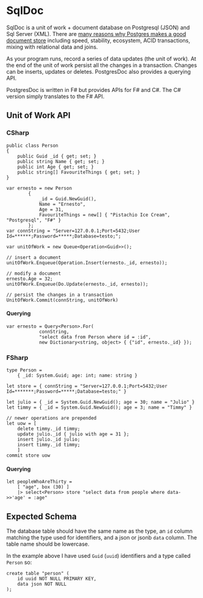 SqlDoc
===========

SqlDoc is a unit of work + document database on Postgresql (JSON) and Sql Server (XML). There are [many reasons why Postgres makes a good document store](http://withouttheloop.com/articles/2014-09-30-postgresql-nosql/) including speed, stability, ecosystem, ACID transactions, mixing with relational data and joins.

As your program runs, record a series of data updates (the unit of work). At the end of the unit of work persist all the changes in a transaction. Changes can be inserts, updates or deletes. PostgresDoc also provides a querying API. 

PostgresDoc is written in F# but provides APIs for F# and C#. The C# version simply translates to the F# API. 

Unit of Work API
----------------

### CSharp

	public class Person 
    {
        public Guid _id { get; set; }
        public string Name { get; set; }
        public int Age { get; set; }
        public string[] FavouriteThings { get; set; }
    }

	var ernesto = new Person
            {
                _id = Guid.NewGuid(),
                Name = "Ernesto",
                Age = 31,
                FavouriteThings = new[] { "Pistachio Ice Cream", "Postgresql", "F#" }
            };
	var connString = "Server=127.0.0.1;Port=5432;User Id=******;Password=*****;Database=testo;";

	var unitOfWork = new Queue<Operation<Guid>>();
	
	// insert a document
	unitOfWork.Enqueue(Operation.Insert(ernesto._id, ernesto));
	
	// modify a document
	ernesto.Age = 32;
	unitOfWork.Enqueue(Do.Update(ernesto._id, ernesto));
	
	// persist the changes in a transaction
	UnitOfWork.Commit(connString, unitOfWork)

#### Querying

	var ernesto = Query<Person>.For(
                connString, 
                "select data from Person where id = :id", 
                new Dictionary<string, object> { {"id", ernesto._id} });

### FSharp

    type Person = 
        { _id: System.Guid; age: int; name: string }

    let store = { connString = "Server=127.0.0.1;Port=5432;User Id=*******;Password=*****;Database=testo;" }

    let julio = { _id = System.Guid.NewGuid(); age = 30; name = "Julio" }
    let timmy = { _id = System.Guid.NewGuid(); age = 3; name = "Timmy" }
    
	// newer operations are prepended
    let uow = [ 
        delete timmy._id timmy;
        update julio._id { julio with age = 31 };
        insert julio._id julio;
        insert timmy._id timmy;
        ]
    commit store uow

#### Querying

    let peopleWhoAreThirty = 
        [ "age", box (30) ] 
        |> select<Person> store "select data from people where data->>'age' = :age"

Expected Schema
---------------

The database table should have the same name as the type, an `id` column matching the type used for identifiers, and a json or jsonb `data` column. The table name should be lowercase. 

In the example above I have used `Guid` (`uuid`) identifiers and a type called `Person` so:
 
	create table "person" ( 
		id uuid NOT NULL PRIMARY KEY,
		data json NOT NULL 
	);
